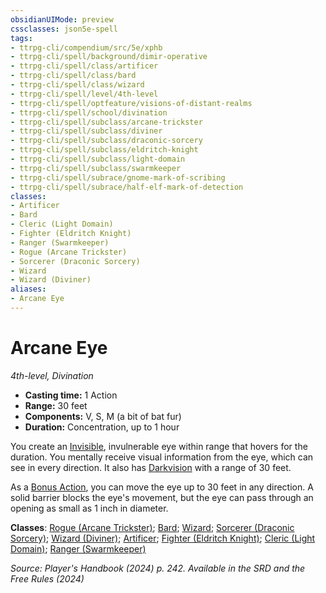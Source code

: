 ```yaml
---
obsidianUIMode: preview
cssclasses: json5e-spell
tags:
- ttrpg-cli/compendium/src/5e/xphb
- ttrpg-cli/spell/background/dimir-operative
- ttrpg-cli/spell/class/artificer
- ttrpg-cli/spell/class/bard
- ttrpg-cli/spell/class/wizard
- ttrpg-cli/spell/level/4th-level
- ttrpg-cli/spell/optfeature/visions-of-distant-realms
- ttrpg-cli/spell/school/divination
- ttrpg-cli/spell/subclass/arcane-trickster
- ttrpg-cli/spell/subclass/diviner
- ttrpg-cli/spell/subclass/draconic-sorcery
- ttrpg-cli/spell/subclass/eldritch-knight
- ttrpg-cli/spell/subclass/light-domain
- ttrpg-cli/spell/subclass/swarmkeeper
- ttrpg-cli/spell/subrace/gnome-mark-of-scribing
- ttrpg-cli/spell/subrace/half-elf-mark-of-detection
classes:
- Artificer
- Bard
- Cleric (Light Domain)
- Fighter (Eldritch Knight)
- Ranger (Swarmkeeper)
- Rogue (Arcane Trickster)
- Sorcerer (Draconic Sorcery)
- Wizard
- Wizard (Diviner)
aliases:
- Arcane Eye
---
```

# Arcane Eye
*4th-level, Divination*  


- **Casting time:** 1 Action
- **Range:** 30 feet
- **Components:** V, S, M (a bit of bat fur)
- **Duration:** Concentration, up to 1 hour

You create an [Invisible](Інструменти%20ДМ/CLI/rules/conditions.md#Invisible), invulnerable eye within range that hovers for the duration. You mentally receive visual information from the eye, which can see in every direction. It also has [Darkvision](Інструменти%20ДМ/CLI/rules/senses.md#Darkvision) with a range of 30 feet.

As a [Bonus Action](Інструменти%20ДМ/CLI/rules/variant-rules/bonus-action-xphb.md), you can move the eye up to 30 feet in any direction. A solid barrier blocks the eye's movement, but the eye can pass through an opening as small as 1 inch in diameter.

**Classes**: [Rogue (Arcane Trickster)](Інструменти%20ДМ/CLI/lists/list-spells-classes-arcane-trickster-xphb.md "subclass=XPHB;class=XPHB"); [Bard](Інструменти%20ДМ/CLI/lists/list-spells-classes-bard.md); [Wizard](Інструменти%20ДМ/CLI/lists/list-spells-classes-wizard.md); [Sorcerer (Draconic Sorcery)](Інструменти%20ДМ/CLI/lists/list-spells-classes-draconic-sorcery-xphb.md "subclass=XPHB;class=XPHB"); [Wizard (Diviner)](Інструменти%20ДМ/CLI/lists/list-spells-classes-diviner-xphb.md "subclass=XPHB;class=XPHB"); [Artificer](Інструменти%20ДМ/CLI/lists/list-spells-classes-artificer.md); [Fighter (Eldritch Knight)](Інструменти%20ДМ/CLI/lists/list-spells-classes-eldritch-knight-xphb.md "subclass=XPHB;class=XPHB"); [Cleric (Light Domain)](Інструменти%20ДМ/CLI/lists/list-spells-classes-light-domain-xphb.md "subclass=XPHB;class=XPHB"); [Ranger (Swarmkeeper)](Інструменти%20ДМ/CLI/lists/list-spells-classes-swarmkeeper-tce.md "subclass=TCE;class=XPHB")

*Source: Player's Handbook (2024) p. 242. Available in the <span title='Systems Reference Document (5.2)'>SRD</span> and the Free Rules (2024)*